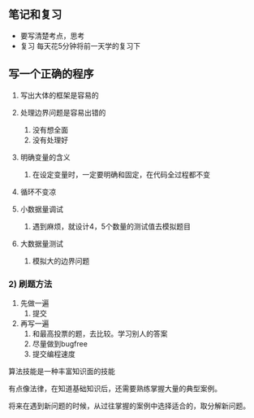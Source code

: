

## 笔记和复习
- 要写清楚考点，思考
- 复习
	每天花5分钟将前一天学的复习下



## 写一个正确的程序

1. 写出大体的框架是容易的
2. 处理边界问题是容易出错的
	1. 没有想全面
	2. 没有处理好

1. 明确变量的含义
	1. 在设定变量时，一定要明确和固定，在代码全过程都不变
2. 循环不变凉
3. 小数据量调试
	1. 遇到麻烦，就设计4，5个数量的测试值去模拟题目
4. 大数据量测试
	1. 模拟大的边界问题



### 2) 刷题方法

1. 先做一遍
	1. 提交
2. 再写一遍
	1. 和最高投票的题，去比较。学习别人的答案
	2. 尽量做到bugfree
	3. 提交编程速度




算法技能是一种丰富知识面的技能

有点像法律，在知道基础知识后，还需要熟练掌握大量的典型案例。

将来在遇到新问题的时候，从过往掌握的案例中选择适合的，取分解新问题。